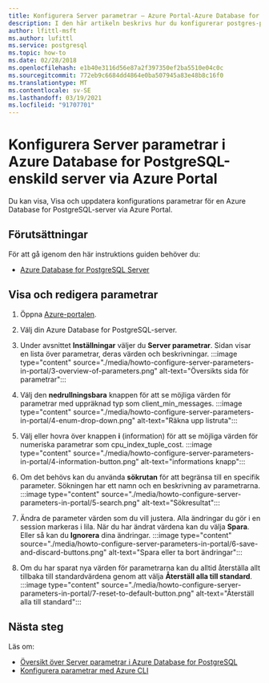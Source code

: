 ```yaml
---
title: Konfigurera Server parametrar – Azure Portal-Azure Database for PostgreSQL-enskild server
description: I den här artikeln beskrivs hur du konfigurerar postgres-parametrarna i Azure Database for PostgreSQL via Azure Portal.
author: lfittl-msft
ms.author: lufittl
ms.service: postgresql
ms.topic: how-to
ms.date: 02/28/2018
ms.openlocfilehash: e1b40e3116d56e87a2f397350ef2ba5510e04c0c
ms.sourcegitcommit: 772eb9c6684dd4864e0ba507945a83e48b8c16f0
ms.translationtype: MT
ms.contentlocale: sv-SE
ms.lasthandoff: 03/19/2021
ms.locfileid: "91707701"
---
```

# <a name="configure-server-parameters-in-azure-database-for-postgresql---single-server-via-the-azure-portal"></a>Konfigurera Server parametrar i Azure Database for PostgreSQL-enskild server via Azure Portal 
Du kan visa, Visa och uppdatera konfigurations parametrar för en Azure Database for PostgreSQL-server via Azure Portal.

## <a name="prerequisites"></a>Förutsättningar
För att gå igenom den här instruktions guiden behöver du:
- [Azure Database for PostgreSQL Server](quickstart-create-server-database-portal.md)

## <a name="viewing-and-editing-parameters"></a>Visa och redigera parametrar
1. Öppna [Azure-portalen](https://portal.azure.com).

2. Välj din Azure Database for PostgreSQL-server.

3. Under avsnittet **Inställningar** väljer du **Server parametrar**. Sidan visar en lista över parametrar, deras värden och beskrivningar.
:::image type="content" source="./media/howto-configure-server-parameters-in-portal/3-overview-of-parameters.png" alt-text="Översikts sida för parametrar":::

4. Välj den **nedrullningsbara** knappen för att se möjliga värden för parametrar med uppräknad typ som client_min_messages.
:::image type="content" source="./media/howto-configure-server-parameters-in-portal/4-enum-drop-down.png" alt-text="Räkna upp listruta":::

5. Välj eller hovra över knappen **i** (information) för att se möjliga värden för numeriska parametrar som cpu_index_tuple_cost.
:::image type="content" source="./media/howto-configure-server-parameters-in-portal/4-information-button.png" alt-text="informations knapp":::

6. Om det behövs kan du använda **sökrutan** för att begränsa till en specifik parameter. Sökningen har ett namn och en beskrivning av parametrarna.
:::image type="content" source="./media/howto-configure-server-parameters-in-portal/5-search.png" alt-text="Sökresultat":::

7. Ändra de parameter värden som du vill justera. Alla ändringar du gör i en session markeras i lila. När du har ändrat värdena kan du välja **Spara**. Eller så kan du **Ignorera** dina ändringar.
:::image type="content" source="./media/howto-configure-server-parameters-in-portal/6-save-and-discard-buttons.png" alt-text="Spara eller ta bort ändringar":::

8. Om du har sparat nya värden för parametrarna kan du alltid återställa allt tillbaka till standardvärdena genom att välja **Återställ alla till standard**.
:::image type="content" source="./media/howto-configure-server-parameters-in-portal/7-reset-to-default-button.png" alt-text="Återställ alla till standard":::

## <a name="next-steps"></a>Nästa steg
Läs om:
- [Översikt över Server parametrar i Azure Database for PostgreSQL](concepts-servers.md)
- [Konfigurera parametrar med Azure CLI](howto-configure-server-parameters-using-cli.md)
